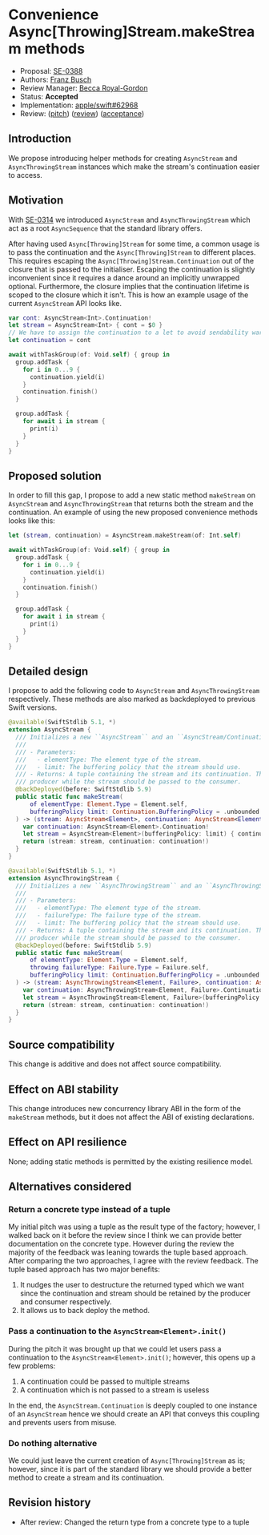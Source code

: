 # Convenience Async[Throwing]Stream.makeStream methods

* Proposal: [SE-0388](0388-async-stream-factory.md)
* Authors: [Franz Busch](https://github.com/FranzBusch)
* Review Manager: [Becca Royal-Gordon](https://github.com/beccadax)
* Status: **Accepted**
* Implementation: [apple/swift#62968](https://github.com/apple/swift/pull/62968)
* Review: ([pitch](https://forums.swift.org/t/pitch-convenience-async-throwing-stream-makestream-methods/61030)) ([review](https://forums.swift.org/t/se-0388-convenience-async-throwing-stream-makestream-methods/63139)) ([acceptance](https://forums.swift.org/t/accepted-with-modifications-se-0388-convenience-async-throwing-stream-makestream-methods/63568)) 

## Introduction

We propose introducing helper methods for creating `AsyncStream` and `AsyncThrowingStream`
instances which make the stream's continuation easier to access.

## Motivation

With [SE-0314](https://github.com/apple/swift-evolution/blob/main/proposals/0314-async-stream.md)
we introduced `AsyncStream` and `AsyncThrowingStream` which act as a root
`AsyncSequence` that the standard library offers.

After having used `Async[Throwing]Stream` for some time, a common usage
is to pass the continuation and the `Async[Throwing]Stream` to different places.
This requires escaping the `Async[Throwing]Stream.Continuation` out of 
the closure that is passed to the initialiser.
Escaping the continuation is slightly inconvenient since it requires a dance
around an implicitly unwrapped optional. Furthermore, the closure implies
that the continuation lifetime is scoped to the closure which it isn't. This is how
an example usage of the current `AsyncStream` API looks like.

```swift
var cont: AsyncStream<Int>.Continuation!
let stream = AsyncStream<Int> { cont = $0 }
// We have to assign the continuation to a let to avoid sendability warnings
let continuation = cont

await withTaskGroup(of: Void.self) { group in
  group.addTask {
    for i in 0...9 {
      continuation.yield(i)
    }
    continuation.finish()
  }

  group.addTask {
    for await i in stream {
      print(i)
    }
  }
}
```

## Proposed solution

In order to fill this gap, I propose to add a new static method `makeStream` on
`AsyncStream` and `AsyncThrowingStream` that returns both the stream
and the continuation. An example of using the new proposed convenience methods looks like this:

```swift
let (stream, continuation) = AsyncStream.makeStream(of: Int.self)

await withTaskGroup(of: Void.self) { group in
  group.addTask {
    for i in 0...9 {
      continuation.yield(i)
    }
    continuation.finish()
  }

  group.addTask {
    for await i in stream {
      print(i)
    }
  }
}
```

## Detailed design

I propose to add the following code to `AsyncStream` and `AsyncThrowingStream`
respectively. These methods are also marked as backdeployed to previous Swift versions.

```swift
@available(SwiftStdlib 5.1, *)
extension AsyncStream {
  /// Initializes a new ``AsyncStream`` and an ``AsyncStream/Continuation``.
  ///
  /// - Parameters:
  ///   - elementType: The element type of the stream.
  ///   - limit: The buffering policy that the stream should use.
  /// - Returns: A tuple containing the stream and its continuation. The continuation should be passed to the
  /// producer while the stream should be passed to the consumer.
  @backDeployed(before: SwiftStdlib 5.9)
  public static func makeStream(
      of elementType: Element.Type = Element.self,
      bufferingPolicy limit: Continuation.BufferingPolicy = .unbounded
  ) -> (stream: AsyncStream<Element>, continuation: AsyncStream<Element>.Continuation) {
    var continuation: AsyncStream<Element>.Continuation!
    let stream = AsyncStream<Element>(bufferingPolicy: limit) { continuation = $0 }
    return (stream: stream, continuation: continuation!)
  }
}

@available(SwiftStdlib 5.1, *)
extension AsyncThrowingStream {
  /// Initializes a new ``AsyncThrowingStream`` and an ``AsyncThrowingStream/Continuation``.
  ///
  /// - Parameters:
  ///   - elementType: The element type of the stream.
  ///   - failureType: The failure type of the stream.
  ///   - limit: The buffering policy that the stream should use.
  /// - Returns: A tuple containing the stream and its continuation. The continuation should be passed to the
  /// producer while the stream should be passed to the consumer.
  @backDeployed(before: SwiftStdlib 5.9)
  public static func makeStream(
      of elementType: Element.Type = Element.self,
      throwing failureType: Failure.Type = Failure.self,
      bufferingPolicy limit: Continuation.BufferingPolicy = .unbounded
  ) -> (stream: AsyncThrowingStream<Element, Failure>, continuation: AsyncThrowingStream<Element, Failure>.Continuation) where Failure == Error {
    var continuation: AsyncThrowingStream<Element, Failure>.Continuation!
    let stream = AsyncThrowingStream<Element, Failure>(bufferingPolicy: limit) { continuation = $0 }
    return (stream: stream, continuation: continuation!)
  }
}
```

## Source compatibility
This change is additive and does not affect source compatibility.

## Effect on ABI stability
This change introduces new concurrency library ABI in the form of the `makeStream` methods, but it does not affect the ABI of existing declarations.

## Effect on API resilience
None; adding static methods is permitted by the existing resilience model.

## Alternatives considered

### Return a concrete type instead of a tuple
My initial pitch was using a tuple as the result type of the factory;
however, I walked back on it before the review since I think we can provide better documentation on
the concrete type. However during the review the majority of the feedback was leaning towards the tuple based approach.
After comparing the two approaches, I agree with the review feedback. The tuple based approach has two major benefits:

1. It nudges the user to destructure the returned typed which we want since the continuation and stream should be retained by the
producer and consumer respectively.
2. It allows us to back deploy the method.

### Pass a continuation to the `AsyncStream<Element>.init()`
During the pitch it was brought up that we could let users pass a continuation to the
`AsyncStream<Element>.init()`; however, this opens up a few problems:
1. A continuation could be passed to multiple streams
2. A continuation which is not passed to a stream is useless

In the end, the `AsyncStream.Continuation` is deeply coupled to one instance of an
`AsyncStream` hence we should create an API that conveys this coupling and prevents
users from misuse. 

### Do nothing alternative
We could just leave the current creation of `Async[Throwing]Stream` as is;
however, since it is part of the standard library we should provide
a better method to create a stream and its continuation.

## Revision history

- After review: Changed the return type from a concrete type to a tuple

